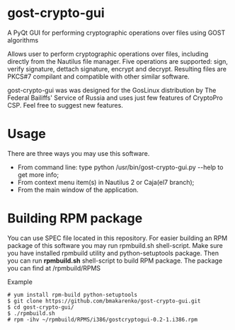 gost-crypto-gui
===============
A PyQt GUI for performing cryptographic operations over files using GOST algorithms

Allows user to perform cryptographic operations over files, including directly from the Nautilus file manager.
Five operations are supported: sign, verify signature, dettach signature, encrypt and decrypt.
Resulting files are PKCS#7 compilant and compatible with other similar software.

gost-crypto-gui was was designed for the GosLinux distribution by The Federal Bailiffs' Service of Russia and uses just few features of CryptoPro CSP. Feel free to suggest new features.

# Usage
There are three ways you may use this software.
- From command line: type python /usr/bin/gost-crypto-gui.py --help to get more info;
- From context menu item(s) in Nautilus 2 or Caja(el7 branch);
- From the main window of the application.

# Building RPM package
You can use SPEC file located in this repository. For easier building an RPM package of this software you may run rpmbuild.sh shell-script. Make sure you have installed rpmbuild utility and python-setuptools package. Then you can run <b>rpmbuild.sh</b> shell-script to build RPM package. The package you can find at <your home directory>/rpmbuild/RPMS

Example
```
# yum install rpm-build python-setuptools
$ git clone https://github.com/bmakarenko/gost-crypto-gui.git
$ cd gost-crypto-gui/
$ ./rpmbuild.sh
# rpm -ihv ~/rpmbuild/RPMS/i386/gostcryptogui-0.2-1.i386.rpm
```
